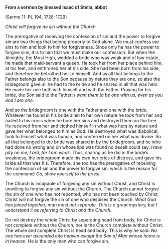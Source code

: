 

**From a sermon by blessed Isaac of Stella, abbot**

(Sermo 11: PL 194, 1728-1729)

_Christ will forgive no sin without the Church_

The prerogative of receiving the confession of sin and the power to forgive sin are two things that belong properly to God alone. We must confess our sins to him and look to him for forgiveness. Since only he has the power to forgive sins, it is to him that we must make our confession. But when the Almighty, the Most High, wedded a bride who was weak and of low estate, he made that maid-servant a queen. He took her from her place behind him, at his feet, and enthroned her at his side. She had been born from his side, and therefore he betrothed her to himself. And as all that belongs to the Father belongs also to the Son because by nature they are one, so also the bridegroom gave all he had to the bride and he shared in all that was hers. He made her one both with himself and with the Father. Praying for his bride, the Son said to the Father: _I want them to be one with us, even as you and I are one._

And so the bridegroom is one with the Father and one with the bride. Whatever he found in his bride alien to her own nature he took from her and nailed to his cross when he bore her sins and destroyed them on the tree. He received from her and clothed himself in what was hers by nature and gave her what belonged to him as God. He destroyed what was diabolical, took to himself what was human, and conferred on her what was divine. So all that belonged to the bride was shared in by the bridegroom, and he who had done no wrong and on whose lips was found no deceit could say: _Have pity on me, Lord, for I am weak._ Thus, sharing as he did in the bride’s weakness, the bridegroom made his own her cries of distress, and gave his bride all that was his. Therefore, she too has the prerogative of receiving the confession of sin and the power to forgive sin, which is the reason for the command: _Go, show yourself to the priest._

The Church is incapable of forgiving any sin without Christ, and Christ is unwilling to forgive any sin without the Church. The Church cannot forgive the sin of one who has not repented, who has not been touched by Christ; Christ will not forgive the sin of one who despises the Church. _What God has joined together, man must not separate. This is a great mystery, but I understand it as referring to Christ and the Church._

Do not destroy the whole Christ by separating head from body, for Christ is not complete without the Church, nor is the Church complete without Christ. The whole and complete Christ is head and body. This is why he said: _No one has ever ascended into heaven except the Son of Man whose home is in heaven._ He is the only man who can forgive sin.

